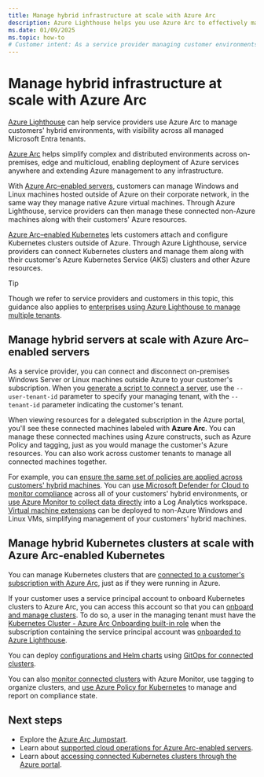 ```yaml
---
title: Manage hybrid infrastructure at scale with Azure Arc
description: Azure Lighthouse helps you use Azure Arc to effectively manage customers' machines and Kubernetes clusters outside of Azure.
ms.date: 01/09/2025
ms.topic: how-to
# Customer intent: As a service provider managing customer environments, I want to leverage Azure Arc and Azure Lighthouse to oversee hybrid infrastructure, so that I can simplify operations and maintain compliance across both cloud and on-premises resources effectively.
---
```


# Manage hybrid infrastructure at scale with Azure Arc

[Azure Lighthouse](../overview.md) can help service providers use Azure Arc to manage customers' hybrid environments, with visibility across all managed Microsoft Entra tenants.

[Azure Arc](../../azure-arc/overview.md) helps simplify complex and distributed environments across on-premises, edge and multicloud, enabling deployment of Azure services anywhere and extending Azure management to any infrastructure.

With [Azure Arc–enabled servers](../../azure-arc/servers/overview.md), customers can manage Windows and Linux machines hosted outside of Azure on their corporate network, in the same way they manage native Azure virtual machines. Through Azure Lighthouse, service providers can then manage these connected non-Azure machines along with their customers' Azure resources.

[Azure Arc–enabled Kubernetes](../../azure-arc/kubernetes/overview.md) lets customers attach and configure Kubernetes clusters outside of Azure. Through Azure Lighthouse, service providers can connect Kubernetes clusters and manage them along with their customer's Azure Kubernetes Service (AKS) clusters and other Azure resources.

> [!TIP]
> Though we refer to service providers and customers in this topic, this guidance also applies to [enterprises using Azure Lighthouse to manage multiple tenants](../concepts/enterprise.md).

## Manage hybrid servers at scale with Azure Arc–enabled servers

As a service provider, you can connect and disconnect on-premises Windows Server or Linux machines outside Azure to your customer's subscription. When you [generate a script to connect a server](/azure/azure-arc/servers/learn/quick-enable-hybrid-vm), use the `--user-tenant-id` parameter to specify your managing tenant, with the `--tenant-id` parameter indicating the customer's tenant.  

When viewing resources for a delegated subscription in the Azure portal, you'll see these connected machines labeled with **Azure Arc**. You can manage these connected machines using Azure constructs, such as Azure Policy and tagging, just as you would manage the customer's Azure resources. You can also work across customer tenants to manage all connected machines together.

For example, you can [ensure the same set of policies are applied across customers' hybrid machines](../../azure-arc/servers/learn/tutorial-assign-policy-portal.md). You can [use Microsoft Defender for Cloud to monitor compliance](/azure/defender-for-cloud/quickstart-onboard-machines) across all of your customers' hybrid environments, or [use Azure Monitor to collect data directly](../../azure-arc/servers/learn/tutorial-enable-vm-insights.md) into a Log Analytics workspace. [Virtual machine extensions](../../azure-arc/servers/manage-vm-extensions.md) can be deployed to non-Azure Windows and Linux VMs, simplifying management of your customers' hybrid machines.

## Manage hybrid Kubernetes clusters at scale with Azure Arc-enabled Kubernetes

You can manage Kubernetes clusters that are [connected to a customer's subscription with Azure Arc](../../azure-arc/kubernetes/quickstart-connect-cluster.md), just as if they were running in Azure.

If your customer uses a service principal account to onboard Kubernetes clusters to Azure Arc, you can access this account so that you can [onboard and manage clusters](../../azure-arc/kubernetes/quickstart-connect-cluster.md). To do so, a user in the managing tenant must have the [Kubernetes Cluster - Azure Arc Onboarding built-in role](/azure/role-based-access-control/built-in-roles#kubernetes-cluster---azure-arc-onboarding) when the subscription containing the service principal account was [onboarded to Azure Lighthouse](onboard-customer.md).

You can deploy [configurations and Helm charts](../../azure-arc/kubernetes/tutorial-use-gitops-flux2.md) using [GitOps for connected clusters](../../azure-arc/kubernetes/conceptual-gitops-flux2.md).

You can also [monitor connected clusters](/azure/azure-monitor/containers/container-insights-enable-arc-enabled-clusters) with Azure Monitor, use tagging to organize clusters, and [use Azure Policy for Kubernetes](/azure/governance/policy/concepts/policy-for-kubernetes?toc=%2Fazure%2Fazure-arc%2Fkubernetes%2Ftoc.json&bc=%2Fazure%2Fazure-arc%2Fkubernetes%2Fbreadcrumb%2Ftoc.json) to manage and report on compliance state.

## Next steps

- Explore the [Azure Arc Jumpstart](https://azurearcjumpstart.com/).
- Learn about [supported cloud operations for Azure Arc-enabled servers](../../azure-arc/servers/overview.md#supported-cloud-operations).
- Learn about [accessing connected Kubernetes clusters through the Azure portal](../../azure-arc/kubernetes/kubernetes-resource-view.md).
